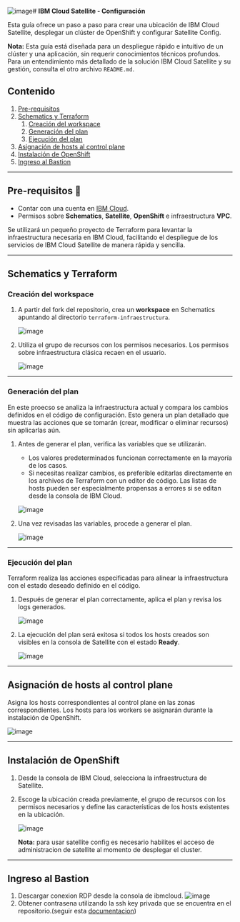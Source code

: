 ![image](https://github.com/user-attachments/assets/031419a1-1e56-40d4-819c-9a0761b5585c)# **IBM Cloud Satellite - Configuración**

Esta guía ofrece un paso a paso para crear una ubicación de IBM Cloud Satellite, desplegar un clúster de OpenShift y configurar Satellite Config.

**Nota:** Esta guía está diseñada para un despliegue rápido e intuitivo de un clúster y una aplicación, sin requerir conocimientos técnicos profundos. Para un entendimiento más detallado de la solución IBM Cloud Satellite y su gestión, consulta el otro archivo `README.md`.


## **Contenido**

1. [Pre-requisitos](#pre-requisitos)
2. [Schematics y Terraform](#schematics-y-terraform)
   1. [Creación del workspace](#creación-del-workspace)
   2. [Generación del plan](#generación-del-plan)
   3. [Ejecución del plan](#ejecución-del-plan)
3. [Asignación de hosts al control plane](#asignación-de-hosts-al-control-plane)
4. [Instalación de OpenShift](#instalación-de-openshift)
5. [Ingreso al Bastion](#Ingreso-al-Bastion)
---

## **Pre-requisitos** :pencil:

- Contar con una cuenta en [IBM Cloud](https://cloud.ibm.com/).
- Permisos sobre **Schematics**, **Satellite**, **OpenShift** e infraestructura **VPC**. 

Se utilizará un pequeño proyecto de Terraform para levantar la infraestructura necesaria en IBM Cloud, facilitando el despliegue de los servicios de IBM Cloud Satellite de manera rápida y sencilla.

---

## **Schematics y Terraform**
### **Creación del workspace**

1. A partir del fork del repositorio, crea un **workspace** en Schematics apuntando al directorio `terraform-infraestructura`.

   ![image](https://github.com/user-attachments/assets/54abe4a3-48ef-4ac6-85dc-bffb9e778874)

2. Utiliza el grupo de recursos con los permisos necesarios. Los permisos sobre infraestructura clásica recaen en el usuario.

   ![image](https://github.com/user-attachments/assets/1b27be25-42ec-4e0e-b357-a6fcd5fa2aab)

---

### **Generación del plan**

En este proecso se analiza la infraestructura actual y compara los cambios definidos en el código de configuración. Esto genera un plan detallado que muestra las acciones que se tomarán (crear, modificar o eliminar recursos) sin aplicarlas aún.

1. Antes de generar el plan, verifica las variables que se utilizarán.
   - Los valores predeterminados funcionan correctamente en la mayoría de los casos.
   - Si necesitas realizar cambios, es preferible editarlas directamente en los archivos de Terraform con un editor de código. Las listas de hosts pueden ser especialmente propensas a errores si se editan desde la consola de IBM Cloud.

   ![image](https://github.com/user-attachments/assets/616c53f8-082e-468b-93c4-0cc962e9f71f)

2. Una vez revisadas las variables, procede a generar el plan.

   ![image](https://github.com/user-attachments/assets/008875f9-338e-472e-a0e8-f53e9c9152a9)

---

### **Ejecución del plan**

Terraform realiza las acciones especificadas para alinear la infraestructura con el estado deseado definido en el código.

1. Después de generar el plan correctamente, aplica el plan y revisa los logs generados.

   ![image](https://github.com/user-attachments/assets/2d91bc9b-e4a8-4a81-85e5-b84f30cffaf0)

2. La ejecución del plan será exitosa si todos los hosts creados son visibles en la consola de Satellite con el estado **Ready**.

   ![image](https://github.com/user-attachments/assets/15ecfaf3-16b3-4166-a968-a167e75741c4)

---

## **Asignación de hosts al control plane**

Asigna los hosts correspondientes al control plane en las zonas correspondientes. Los hosts para los workers se asignarán durante la instalación de OpenShift.

![image](https://github.com/user-attachments/assets/1434fea6-2501-479e-9402-e0d586379cb9)

---

## **Instalación de OpenShift**

1. Desde la consola de IBM Cloud, selecciona la infraestructura de Satellite.
2. Escoge la ubicación creada previamente, el grupo de recursos con los permisos necesarios y define las características de los hosts existentes en la ubicación.

   ![image](https://github.com/user-attachments/assets/6a33fc08-16a0-4314-84a7-41083b0282f6)

   **Nota:** para usar satellite config es necesario habilites el acceso de administracion de satellite al momento de desplegar el cluster.

---

## **Ingreso al Bastion**

1. Descargar conexion RDP desde la consola de ibmcloud.
   ![image](https://github.com/user-attachments/assets/b6b32f62-a4a2-4b2e-8d12-1ccd71613463)
2. Obtener contrasena utilizando la ssh key privada que se encuentra en el repositorio.(seguir esta [documentacion](#https://cloud.ibm.com/docs/vpc?topic=vpc-vsi_is_connecting_windows&locale=es))  
